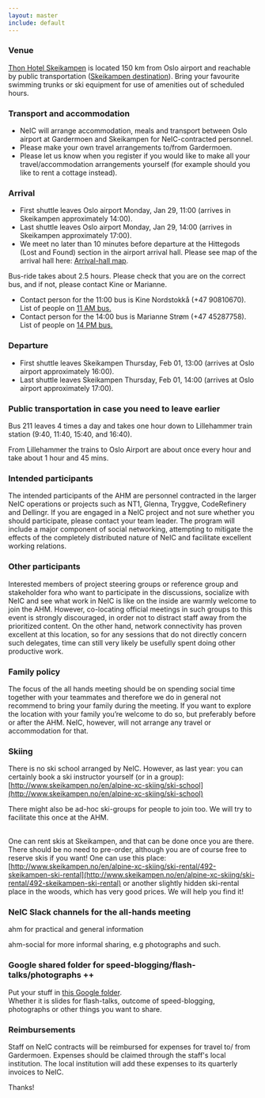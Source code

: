 ```yaml
---
layout: master
include: default
---
```


### Venue

[Thon Hotel
Skeikampen](http://www.thonhotels.com/hotels/countrys/norway/skeikampen/thon-hotel-skeikampen/)
is located 150 km from Oslo airport and reachable by public transportation
([Skeikampen destination](http://www.skeikampen.no/en)).  Bring your favourite
swimming trunks or ski equipment for use of amenities out of scheduled hours.

### Transport and accommodation

- NeIC will arrange accommodation, meals and transport between Oslo airport at Gardermoen and Skeikampen for NeIC-contracted personnel.
- Please make your own travel arrangements to/from Gardermoen.
- Please let us know when you register if you would like to make all your travel/accommodation arrangements yourself (for example should you like to rent a cottage instead).


### Arrival
- First shuttle leaves Oslo airport Monday, Jan 29, 11:00 (arrives in Skeikampen approximately 14:00).
- Last shuttle leaves Oslo airport Monday, Jan 29, 14:00 (arrives in Skeikampen approximately 17:00).
- We meet no later than 10 minutes before departure at the Hittegods (Lost and Found) section in the airport arrival hall. Please see map of the arrival hall here:  [Arrival-hall map](../assets/files/arrival_map.png).

Bus-ride takes about 2.5 hours. Please check that you are on the correct bus, and if not, please contact Kine or Marianne. 

- Contact person for the 11:00 bus is Kine Nordstokkå (+47 90810670). List of people on [11 AM bus.](./assets/files/Bus_11.xlsx) 
- Contact person for the 14:00 bus is Marianne Strøm (+47 45287758). List of people on [14 PM bus.](./assets/files/Bus_14.xlsx) 



### Departure
- First shuttle leaves Skeikampen Thursday, Feb 01, 13:00 (arrives at Oslo airport approximately 16:00).
- Last shuttle leaves Skeikampen Thursday, Feb 01, 14:00 (arrives at Oslo airport approximately 17:00).

### Public transportation in case you need to leave earlier
Bus 211 leaves 4 times a day and takes one hour down to Lillehammer
train station (9:40, 11:40, 15:40, and 16:40).

From Lillehammer the trains to Oslo Airport are about once every hour
and take about 1 hour and 45 mins.


### Intended participants
The intended participants of the AHM are personnel contracted in the larger NeIC
operations or projects such as NT1, Glenna, Tryggve, CodeRefinery and Dellingr. 
If you are engaged in a NeIC project and not sure whether you should participate, 
please contact your team leader.  The program will include a major component of social 
networking, attempting to mitigate the effects of the completely distributed nature of 
NeIC and facilitate excellent working relations.


### Other participants
Interested members of project steering groups or reference group and
stakeholder fora who want to participate in the discussions, socialize with
NeIC and see what work in NeIC is like on the inside are warmly welcome to join
the AHM. However, co-locating official meetings in such groups to this event is
strongly discouraged, in order not to distract staff away from the prioritized
content. On the other hand, network connectivity has proven excellent at this
location, so for any sessions that do not directly concern such delegates, time
can still very likely be usefully spent doing other productive work.

### Family policy
The focus of the all hands meeting should be on spending social time together
with your teammates and therefore we do in general not recommend to bring your
family during the meeting. If you want to explore the location with your family
you’re welcome to do so, but preferably before or after the AHM. NeIC, however,
will not arrange any travel or accommodation for that.


### Skiing
There is no ski school arranged by NeIC. However, as last year: you can certainly book a ski instructor yourself (or in a group): <br>
[http://www.skeikampen.no/en/alpine-xc-skiing/ski-school](http://www.skeikampen.no/en/alpine-xc-skiing/ski-school)<br>

There might also be ad-hoc ski-groups for people to join too. We will try to facilitate this once at the AHM. <br><br>

One can rent skis at Skeikampen, and that can be done once you are there. There should be no need to pre-order, although you are of course free to reserve skis if you want!
One can use this place: [http://www.skeikampen.no/en/alpine-xc-skiing/ski-rental/492-skeikampen-ski-rental](http://www.skeikampen.no/en/alpine-xc-skiing/ski-rental/492-skeikampen-ski-rental) or another slightly hidden ski-rental place in the woods, which has very good prices. We will help you find it!



### NeIC Slack channels for the all-hands meeting
ahm for practical and general information

ahm-social for more informal sharing, e.g photographs and such.


### Google shared folder for speed-blogging/flash-talks/photographs ++
Put your stuff in [this Google folder](https://drive.google.com/drive/folders/1Jl02bAjxRoW2hWvpyE17TkiRqWG1IghK?usp=sharing). <br>
Whether it is slides for flash-talks, outcome of speed-blogging, photographs or other things you want to share. <br>


### Reimbursements
Staff on NeIC contracts will be reimbursed for expenses for travel to/ from Gardermoen. Expenses should be claimed through the staff's local institution. The local institution will add these expenses to its quarterly invoices to NeIC. 

Thanks!
